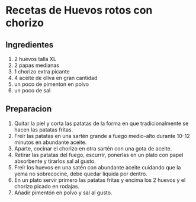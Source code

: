 # Recetas de Huevos rotos con chorizo

## Ingredientes

1. 2 huevos talla XL
2. 2 papas medianas
3. 1 chorizo extra picante
4. 4 aceite de oliva en gran cantidad
5. un poco de pimenton en polvo
6. un poco de sal

## Preparacion

1. Quitar la piel y corta las patatas de la forma en que tradicionalmente se hacen las
patatas fritas.
2. Freír las patatas en una sartén grande a fuego medio-alto durante 10-12 minutos
en abundante aceite.
3. Aparte, cocinar el chorizo ​en otra sartén con una gota de aceite.
4. Retirar las patatas del fuego, escurrir, ponerlas en un plato con papel absorbente
y tirarlos sal al gusto.
5. Freír los huevos en una satén con abundante aceite cuidando que la yema no
sobrecocine, debe quedar líquida por dentro.
6. En un plato servir primero las patatas fritas y encima los 2 huevos y el chorizo
​picado en rodajas.
7. Añadir pimentón en polvo y sal al gusto.


